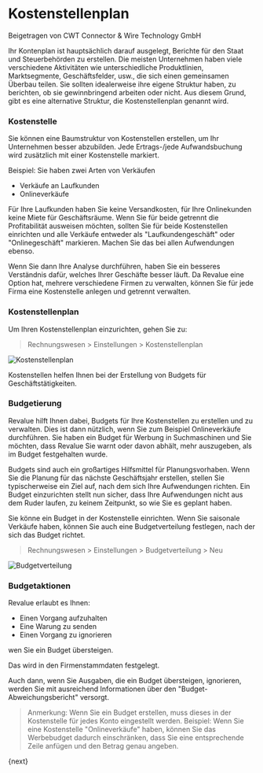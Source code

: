 # Kostenstellenplan
<span class="text-muted contributed-by">Beigetragen von CWT Connector & Wire Technology GmbH</span>

Ihr Kontenplan ist hauptsächlich darauf ausgelegt, Berichte für den Staat und Steuerbehörden zu erstellen. Die meisten Unternehmen haben viele verschiedene Aktivitäten wie unterschiedliche Produktlinien, Marktsegmente, Geschäftsfelder, usw., die sich einen gemeinsamen Überbau teilen. Sie sollten idealerweise ihre eigene Struktur haben, zu berichten, ob sie gewinnbringend arbeiten oder nicht. Aus diesem Grund, gibt es eine alternative Struktur, die Kostenstellenplan genannt wird.

### Kostenstelle

Sie können eine Baumstruktur von Kostenstellen erstellen, um Ihr Unternehmen besser abzubilden. Jede Ertrags-/jede Aufwandsbuchung wird zusätzlich mit einer Kostenstelle markiert.

Beispiel: Sie haben zwei Arten von Verkäufen

* Verkäufe an Laufkunden
* Onlineverkäufe

Für Ihre Laufkunden haben Sie keine Versandkosten, für Ihre Onlinekunden keine Miete für Geschäftsräume. Wenn Sie für beide getrennt die Profitabilität ausweisen möchten, sollten Sie für beide Kostenstellen einrichten und alle Verkäufe entweder als "Laufkundengeschäft" oder "Onlinegeschäft" markieren. Machen Sie das bei allen Aufwendungen ebenso.

Wenn Sie dann Ihre Analyse durchführen, haben Sie ein besseres Verständnis dafür, welches Ihrer Geschäfte besser läuft. Da Revalue eine Option hat, mehrere verschiedene Firmen zu verwalten, können Sie für jede Firma eine Kostenstelle anlegen und getrennt verwalten.

### Kostenstellenplan

Um Ihren Kostenstellenplan einzurichten, gehen Sie zu:

>Rechnungswesen > Einstellungen > Kostenstellenplan

![Kostenstellenplan]({{docs_base_url}}/assets/old_images/erpnext/chart-of-cost-centers.png)

Kostenstellen helfen Ihnen bei der Erstellung von Budgets für Geschäftstätigkeiten.

### Budgetierung

Revalue hilft Ihnen dabei, Budgets für Ihre Kostenstellen zu erstellen und zu verwalten. Dies ist dann nützlich, wenn Sie zum Beispiel Onlineverkäufe durchführen. Sie haben ein Budget für Werbung in Suchmaschinen und Sie möchten, dass Revalue Sie warnt oder davon abhält, mehr auszugeben, als im Budget festgehalten wurde.

Budgets sind auch ein großartiges Hilfsmittel für Planungsvorhaben. Wenn Sie die Planung für das nächste Geschäftsjahr erstellen, stellen Sie typischerweise ein Ziel auf, nach dem sich Ihre Aufwendungen richten. Ein Budget einzurichten stellt nun sicher, dass Ihre Aufwendungen nicht aus dem Ruder laufen, zu keinem Zeitpunkt, so wie Sie es geplant haben.

Sie könne ein Budget in der Kostenstelle einrichten. Wenn Sie saisonale Verkäufe haben, können Sie auch eine Budgetverteilung festlegen, nach der sich das Budget richtet.

> Rechnungswesen > Einstellungen > Budgetverteilung > Neu

![Budgetverteilung]({{docs_base_url}}/assets/old_images/erpnext/budgeting.png)

### Budgetaktionen

Revalue erlaubt es Ihnen:

* Einen Vorgang aufzuhalten
* Eine Warung zu senden
* Einen Vorgang zu ignorieren

wen Sie ein Budget übersteigen.

Das wird in den Firmenstammdaten festgelegt.

Auch dann, wenn Sie Ausgaben, die ein Budget übersteigen, ignorieren, werden Sie mit ausreichend Informationen über den "Budget-Abweichungsbericht" versorgt.

> Anmerkung: Wenn Sie ein Budget erstellen, muss dieses in der Kostenstelle für jedes Konto eingestellt werden. Beispiel: Wenn Sie eine Kostenstelle "Onlineverkäufe" haben, können Sie das Werbebudget dadurch einschränken, dass Sie eine entsprechende Zeile anfügen und den Betrag genau angeben.

{next}
